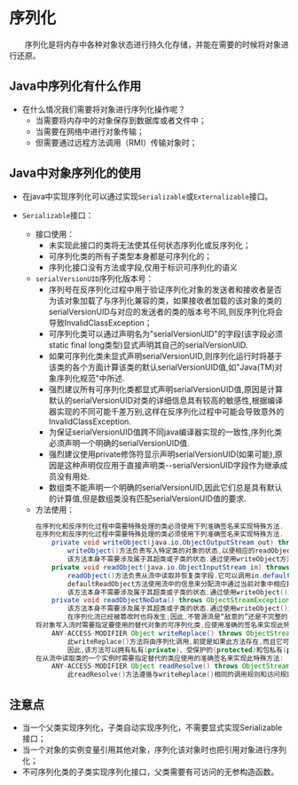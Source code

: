 # 序列化
&emsp;&emsp;序列化是将内存中各种对象状态进行持久化存储，并能在需要的时候将对象进行还原。

## Java中序列化有什么作用
* 在什么情况我们需要将对象进行序列化操作呢？
    * 当需要将内存中的对象保存到数据库或者文件中；
    * 当需要在网络中进行对象传输；
    * 但需要通过远程方法调用（RMI）传输对象时；

## Java中对象序列化的使用
* 在java中实现序列化可以通过实现`Serializable`或`Externalizable`接口。

* `Serializable`接口：
    * 接口使用：
        * 未实现此接口的类将无法使其任何状态序列化或反序列化；
        * 可序列化类的所有子类型本身都是可序列化的；
        * 序列化接口没有方法或字段,仅用于标识可序列化的语义
    * `serialVersionUID`序列化版本号：
        * 序列号在反序列化过程中用于验证序列化对象的发送者和接收者是否为该对象加载了与序列化兼容的类，如果接收者加载的该对象的类的serialVersionUID与对应的发送者的类的版本号不同,则反序列化将会导致InvalidClassException；
        * 可序列化类可以通过声明名为"serialVersionUID"的字段(该字段必须static final long类型)显式声明其自己的serialVersionUID.
        * 如果可序列化类未显式声明serialVersionUID,则序列化运行时将基于该类的各个方面计算该类的默认serialVersionUID值,如"Java(TM)对象序列化规范"中所述. 
        * 强烈建议所有可序列化类都显式声明serialVersionUID值,原因是计算默认的serialVersionUID对类的详细信息具有较高的敏感性,根据编译器实现的不同可能千差万别,这样在反序列化过程中可能会导致意外的InvalidClassException.
        * 为保证serialVersionUID值跨不同java编译器实现的一致性,序列化类必须声明一个明确的serialVersionUID值.
        * 强烈建议使用private修饰符显示声明serialVersionUID(如果可能),原因是这种声明仅应用于直接声明类--serialVersionUID字段作为继承成员没有用处.
        * 数组类不能声明一个明确的serialVersionUID,因此它们总是具有默认的计算值,但是数组类没有匹配serialVersionUID值的要求.
    * 方法使用：
        ```java
        在序列化和反序列化过程中需要特殊处理的类必须使用下列准确签名来实现特殊方法.
        在序列化和反序列化过程中需要特殊处理的类必须使用下列准确签名来实现特殊方法.
            private void writeObject(java.io.ObjectOutputStream out) throws IOException;
                writeObject()方法负责写入特定类的对象的状态,以便相应的readObject()方法可以恢复它.通过调用out.defaultWriteObject 以调用保存Object的字段的默认机制;
                该方法本身不需要涉及属于其超类或子类的状态.通过使用writeObject方法或使用DataOutput支持的用于基本数据类型的方法将各个字段写入ObjectOutputStream,状态可以被保存;
            private void readObject(java.io.ObjectInputStream in) throws IOException, ClassNotFoundException;
                readObject()方法负责从流中读取并恢复类字段.它可以调用in.defaultReadObject来调用默认机制,以恢复对象的非静态和非瞬态字段;
                defaultReadObject方法使用流中的信息来分配流中通过当前对象中相应指定字段保存的对象的字段.这用于处理类演化后需要添加新字段的情形;
                该方法本身不需要涉及属于其超类或子类的状态.通过使用writeObject()方法或使用DataOutput支持的用于基本数据类型的方法将各个字段写入ObjectOutputStream,状态可以被保存.
            private void readObjectNoData() throws ObjectStreamException;
                该方法本身不需要涉及属于其超类或子类的状态.通过使用writeObject()方法或使用DataOutput支持的用于基本数据类型的方法将各个字段写入ObjectOutputStream,状态可以被保存;
                在序列化流已经被篡改时也将发生;因此,不管源流是“敌意的”还是不完整的,readObjectNoData方法都可以用来正确地初始化反序列化的对象.
        将对象写入流时需要指定要使用的替代对象的可序列化类,应使用准确的签名来实现此特殊方法:
            ANY-ACCESS-MODIFIER Object writeReplace() throws ObjectStreamException;
                此writeReplace()方法将由序列化调用,前提是如果此方法存在,而且它可以通过被序列化对象的类中定义的一个方法访问.
                因此,该方法可以拥有私有(private)、受保护的(protected)和包私有(package-private)访问.子类对此方法的访问遵循java访问规则.
        在从流中读取类的一个实例时需要指定替代的类应使用的准确签名来实现此特殊方法:
            ANY-ACCESS-MODIFIER Object readResolve() throws ObjectStreamException;
                此readResolve()方法遵循与writeReplace()相同的调用规则和访问规则.
        ```
## 注意点
* 当一个父类实现序列化，子类自动实现序列化，不需要显式实现Serializable接口；
* 当一个对象的实例变量引用其他对象，序列化该对象时也把引用对象进行序列化； 
* 不可序列化类的子类实现序列化接口，父类需要有可访问的无参构造函数。